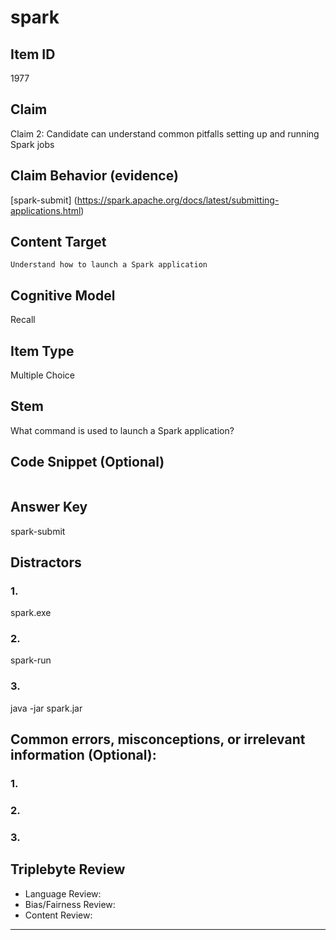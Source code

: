 # spark

## Item ID
1977

## Claim

Claim 2: Candidate can understand common pitfalls setting up and running Spark jobs

## Claim Behavior (evidence)

[spark-submit] (https://spark.apache.org/docs/latest/submitting-applications.html)

## Content Target

`Understand how to launch a Spark application`

## Cognitive Model

Recall

## Item Type

Multiple Choice

## Stem

What command is used to launch a Spark application?

## Code Snippet (Optional)

```

```

## Answer Key

spark-submit

## Distractors

### 1.

spark.exe

### 2.

spark-run

### 3.

java -jar spark.jar

## Common errors, misconceptions, or irrelevant information (Optional):

### 1.



### 2.



### 3.



## Triplebyte Review

- Language Review:
- Bias/Fairness Review:
- Content Review:

---
